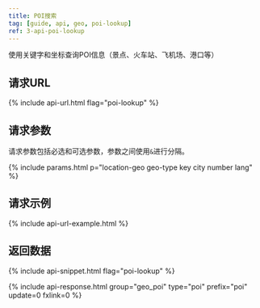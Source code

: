 ```yaml
---
title: POI搜索
tag: [guide, api, geo, poi-lookup]
ref: 3-api-poi-lookup
---
```


使用关键字和坐标查询POI信息（景点、火车站、飞机场、港口等）

## 请求URL

{% include api-url.html flag="poi-lookup" %}

## 请求参数

请求参数包括必选和可选参数，参数之间使用`&`进行分隔。

{% include params.html p="location-geo geo-type key city number lang" %}

## 请求示例

{% include api-url-example.html %}

## 返回数据

{% include api-snippet.html flag="poi-lookup" %}

{% include api-response.html group="geo_poi" type="poi" prefix="poi" update=0 fxlink=0 %}
